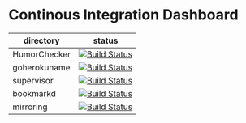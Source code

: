 Continous Integration Dashboard
===============================

|directory   | status |
|------------|--------|
|HumorChecker|[![Build Status](https://travis-ci.org/ucirello/HumorChecker.svg?branch=master)](https://travis-ci.org/ucirello/HumorChecker)
|goherokuname|[![Build Status](https://travis-ci.org/ucirello/goherokuname.svg?branch=master)](https://travis-ci.org/ucirello/goherokuname)
|supervisor  |[![Build Status](https://travis-ci.org/ucirello/supervisor.svg?branch=master)](https://travis-ci.org/ucirello/supervisor)|
|bookmarkd   |[![Build Status](https://travis-ci.org/ucirello/bookmarkd.svg?branch=master)](https://travis-ci.org/ucirello/bookmarkd)|
|mirroring   |[![Build Status](https://badge.buildkite.com/607a0e3eadb043eec53d6e1549968ee5e235727f809a5c2122.svg)](https://buildkite.com/cirello-dot-io-services/monorepo)|

